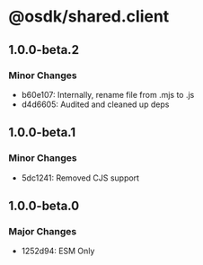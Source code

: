 # @osdk/shared.client

## 1.0.0-beta.2

### Minor Changes

- b60e107: Internally, rename file from .mjs to .js
- d4d6605: Audited and cleaned up deps

## 1.0.0-beta.1

### Minor Changes

- 5dc1241: Removed CJS support

## 1.0.0-beta.0

### Major Changes

- 1252d94: ESM Only
